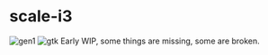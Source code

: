# scale-i3

![gen1](https://raw.githubusercontent.com/ruinedkq/scalei3dotfiles/master/screenshots/gen1.png)
![gtk](https://raw.githubusercontent.com/ruinedkq/scalei3dotfiles/master/screenshots/gtk.png)
Early WIP, some things are missing, some are broken.
